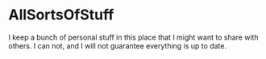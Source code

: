 # AllSortsOfStuff

I keep a bunch of personal stuff in this place that I might want to share with others.
I can not, and I will not guarantee everything is up to date.